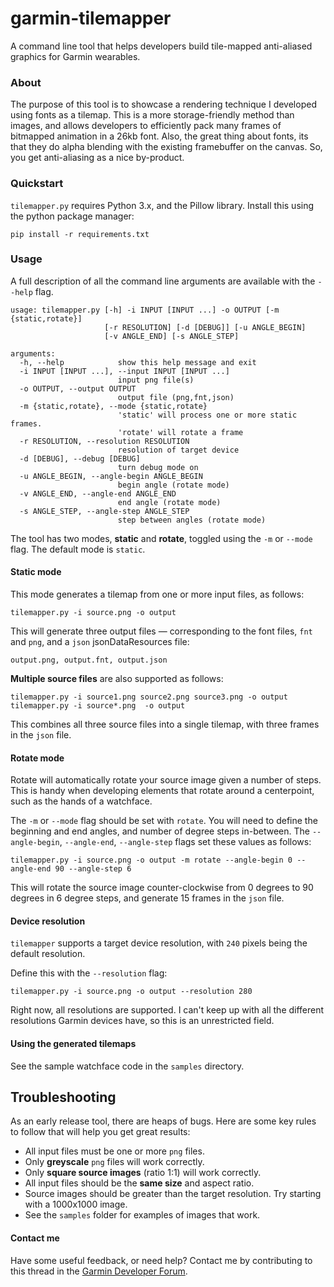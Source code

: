 # garmin-tilemapper

A command line tool that helps developers build tile-mapped anti-aliased graphics for Garmin wearables.

### About

The purpose of this tool is to showcase a rendering technique I developed using fonts as a tilemap. This is a more storage-friendly method than images, and allows developers to efficiently pack many frames of bitmapped animation in a 26kb font. Also, the great thing about fonts, its that they do alpha blending with the existing framebuffer on the canvas. So, you get anti-aliasing as a nice by-product.

### Quickstart

`tilemapper.py` requires Python 3.x, and the Pillow library. Install this using the python package manager:

```
pip install -r requirements.txt
```

### Usage

A full description of all the command line arguments are available with the `--help` flag.

```
usage: tilemapper.py [-h] -i INPUT [INPUT ...] -o OUTPUT [-m {static,rotate}]
                     [-r RESOLUTION] [-d [DEBUG]] [-u ANGLE_BEGIN]
                     [-v ANGLE_END] [-s ANGLE_STEP]

arguments:
  -h, --help            show this help message and exit
  -i INPUT [INPUT ...], --input INPUT [INPUT ...]
                        input png file(s)
  -o OUTPUT, --output OUTPUT
                        output file (png,fnt,json)
  -m {static,rotate}, --mode {static,rotate}
                        'static' will process one or more static frames.
                        'rotate' will rotate a frame
  -r RESOLUTION, --resolution RESOLUTION
                        resolution of target device
  -d [DEBUG], --debug [DEBUG]
                        turn debug mode on
  -u ANGLE_BEGIN, --angle-begin ANGLE_BEGIN
                        begin angle (rotate mode)
  -v ANGLE_END, --angle-end ANGLE_END
                        end angle (rotate mode)
  -s ANGLE_STEP, --angle-step ANGLE_STEP
                        step between angles (rotate mode)
```

The tool has two modes, **static** and **rotate**, toggled using the `-m` or `--mode` flag. The default mode is `static`.

#### Static mode

This mode generates a tilemap from one or more input files, as follows:

```
tilemapper.py -i source.png -o output
```

This will generate three output files — corresponding to the font files, `fnt` and `png`, and a `json` jsonDataResources  file:

```
output.png, output.fnt, output.json
```

**Multiple source files** are also supported as follows:

```
tilemapper.py -i source1.png source2.png source3.png -o output
tilemapper.py -i source*.png  -o output
```

This combines all three source files into a single tilemap, with three frames in the `json` file.


#### Rotate mode

Rotate will automatically rotate your source image given a number of steps. This is handy when developing elements that rotate around a centerpoint, such as the hands of a watchface.

The `-m` or `--mode` flag should be set with `rotate`. You will need to define the beginning and end angles, and number of degree steps in-between. The `--angle-begin`, `--angle-end`, `--angle-step` flags set these values as follows:

```
tilemapper.py -i source.png -o output -m rotate --angle-begin 0 --angle-end 90 --angle-step 6
```

This will rotate the source image counter-clockwise from 0 degrees to 90 degrees in 6 degree steps, and generate 15 frames in the `json` file.

#### Device resolution

`tilemapper` supports a target device resolution, with `240` pixels being the default resolution.

Define this with the `--resolution` flag:

```
tilemapper.py -i source.png -o output --resolution 280
```

Right now, all resolutions are supported. I can't keep up with all the different resolutions Garmin devices have, so this is an unrestricted field.

#### Using the generated tilemaps

See the sample watchface code in the `samples` directory.

## Troubleshooting

As an early release tool, there are heaps of bugs. Here are some key rules to follow that will help you get great results:

* All input files must be one or more `png` files.
* Only **greyscale** `png` files will work correctly.
* Only **square source images** (ratio 1:1) will work correctly.
* All input files should be the **same size** and aspect ratio.
* Source images should be greater than the target resolution. Try starting with a 1000x1000 image.
* See the `samples` folder for examples of images that work.

#### Contact me

Have some useful feedback, or need help? Contact me by contributing to this thread in the [Garmin Developer Forum](https://forums.garmin.com/developer/connect-iq/f/discussion/195648/tilemapper-tool-for-tile-mapped-anti-aliased-graphics).
